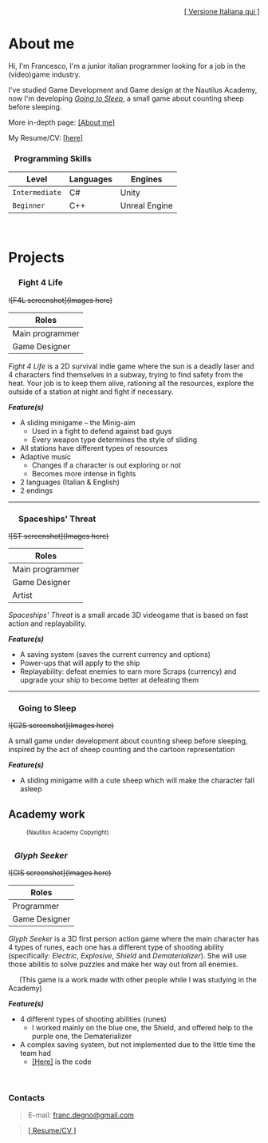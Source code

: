 
<span style="float:right;">[[ Versione Italiana qui ]](./ita_index)</span>

<br>


<!-- TODO: About me -->
# About me 
Hi, I'm Francesco, I'm a junior italian programmer looking for a job in the (video)game industry.

I've studied Game Development and Game design at the Nautilus Academy, now I'm developing _[Going to Sleep](#going-to-sleep)_, a small game about counting sheep before sleeping.

<!-- Game Development and Game design, which  game development and game design -->

More in-depth page: [[About me]](./about "Go to the &quot;About me&quot; page &rarr;")


My Resume/CV: [[here]](./assets/pdf/francesco_degno_resume.pdf "Click to download my Resume / CV")


### &ensp; Programming Skills

| Level          | Languages | Engines       |
|----------------|-----------|---------------|
| `Intermediate` | C#        | Unity         |
| `Beginner`     | C++       | Unreal Engine |

<br>


# Projects

### &emsp; Fight 4 Life

<!-- FIXME: F4L screen -->
~~![F4L screenshot](Images here)~~

| Roles           |
|-----------------|
| Main programmer |
| Game Designer   |

_Fight 4 Life_ is a 2D survival indie game where the sun is a deadly laser and 4 characters find themselves in a subway, trying to find safety from the heat. Your job is to keep them alive, rationing all the resources, explore the outside of a station at night and fight if necessary.

<!-- TODO: Features for ALL games -->
**_Feature(s)_**

- A sliding minigame – the Minig-aim
    - Used in a fight to defend against bad guys
    - Every weapon type determines the style of sliding
- All stations have different types of resources
- Adaptive music
    - Changes if a character is out exploring or not
    - Becomes more intense in fights
- 2 languages (Italian & English)
- 2 endings

* * *

### &emsp; Spaceships' Threat

<!-- FIXME: ST screen -->
~~![ST screenshot](Images here)~~

| Roles           |
|-----------------|
| Main programmer |
| Game Designer   |
| Artist          |

_Spaceships' Threat_ is a small arcade 3D videogame that is based on fast action and replayability.

**_Feature(s)_**

- A saving system (saves the current currency and options)
- Power-ups that will apply to the ship
- Replayability: defeat enemies to earn more Scraps (currency) and upgrade your ship to become better at defeating them

* * *

### &emsp; Going to Sleep

<!-- FIXME: G2S screen -->
~~![G2S screenshot](Images here)~~

A small game under development about counting sheep before sleeping, inspired by the act of sheep counting and the cartoon representation

**_Feature(s)_**

- A sliding minigame with a cute sheep which will make the character fall asleep


## Academy work

&emsp; &emsp; <sup>(Nautilus Academy Copyright)</sup>

### &ensp; _Glyph Seeker_

<!-- FIXME: GlS screen -->
~~![GlS screenshot](Images here)~~

| Roles         |
|---------------|
| Programmer    |
| Game Designer |

_Glyph Seeker_ is a 3D first person action game where the main character has 4 types of runes, each one has a different type of shooting ability (specifically: _Electric_, _Explosive_, _Shield_ and _Dematerializer_). She will use those abilitis to solve puzzles and make her way out from all enemies.

&ensp; &ensp; (This game is a work made with other people while I was studying in the Academy)

**_Feature(s)_**

- 4 different types of shooting abilities (runes)
    - I worked mainly on the blue one, the Shield, and offered help to the purple one, the Dematerializer
- A complex saving system, but not implemented due to the little time the team had
    - [[Here]](https://github.com/NautilusAcademy/GlyphSeeker/blob/Salvataggio_e_Opzioni/Proj_GlyphSeeker/Assets/Script/-Saves%20%2B%20Options/SaveManager.cs) is the code

<br>


### Contacts

> E-mail: [franc.degno@gmail.com](mailto:franc.degno@gmail.com "Click to email me!")

> [[ Resume/CV ]](./assets/pdf/francesco_degno_resume.pdf "Click to download my Resume / CV")